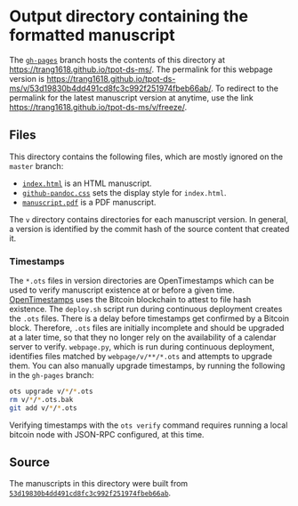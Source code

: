 # Output directory containing the formatted manuscript

The [`gh-pages`](https://github.com/trang1618/tpot-ds-ms/tree/gh-pages) branch hosts the contents of this directory at https://trang1618.github.io/tpot-ds-ms/.
The permalink for this webpage version is https://trang1618.github.io/tpot-ds-ms/v/53d19830b4dd491cd8fc3c992f251974fbeb66ab/.
To redirect to the permalink for the latest manuscript version at anytime, use the link https://trang1618.github.io/tpot-ds-ms/v/freeze/.

## Files

This directory contains the following files, which are mostly ignored on the `master` branch:

+ [`index.html`](index.html) is an HTML manuscript.
+ [`github-pandoc.css`](github-pandoc.css) sets the display style for `index.html`.
+ [`manuscript.pdf`](manuscript.pdf) is a PDF manuscript.

The `v` directory contains directories for each manuscript version.
In general, a version is identified by the commit hash of the source content that created it.

### Timestamps

The `*.ots` files in version directories are OpenTimestamps which can be used to verify manuscript existence at or before a given time.
[OpenTimestamps](https://opentimestamps.org/) uses the Bitcoin blockchain to attest to file hash existence.
The `deploy.sh` script run during continuous deployment creates the `.ots` files.
There is a delay before timestamps get confirmed by a Bitcoin block.
Therefore, `.ots` files are initially incomplete and should be upgraded at a later time, so that they no longer rely on the availability of a calendar server to verify.
`webpage.py`, which is run during continuous deployment, identifies files matched by `webpage/v/**/*.ots` and attempts to upgrade them.
You can also manually upgrade timestamps, by running the following in the `gh-pages` branch:

```sh
ots upgrade v/*/*.ots
rm v/*/*.ots.bak
git add v/*/*.ots
```

Verifying timestamps with the `ots verify` command requires running a local bitcoin node with JSON-RPC configured, at this time.

## Source

The manuscripts in this directory were built from
[`53d19830b4dd491cd8fc3c992f251974fbeb66ab`](https://github.com/trang1618/tpot-ds-ms/commit/53d19830b4dd491cd8fc3c992f251974fbeb66ab).
